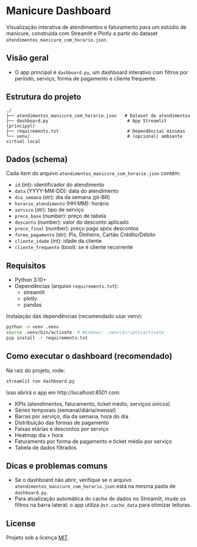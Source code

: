 # Manicure Dashboard

Visualização interativa de atendimentos e faturamento para um estúdio de manicure, construída com Streamlit e Plotly a partir do dataset `atendimentos_manicure_com_horario.json`.

## Visão geral
- O app principal é `dashboard.py`, um dashboard interativo com filtros por período, serviço, forma de pagamento e cliente frequente.

## Estrutura do projeto
```
./
├── atendimentos_manicure_com_horario.json   # Dataset de atendimentos
├── dashboard.py                              # App Streamlit (principal)
├── requirements.txt                          # Dependências mínimas
└── venv/                                     # (opcional) ambiente virtual local
```

## Dados (schema)
Cada item do arquivo `atendimentos_manicure_com_horario.json` contém:
- `id` (int): identificador do atendimento
- `data` (YYYY-MM-DD): data do atendimento
- `dia_semana` (str): dia da semana (pt-BR)
- `horario_atendimento` (HH:MM): horário
- `servico` (str): tipo de serviço
- `preco_base` (number): preço de tabela
- `desconto` (number): valor do desconto aplicado
- `preco_final` (number): preço pago após descontos
- `forma_pagamento` (str): Pix, Dinheiro, Cartão Crédito/Débito
- `cliente_idade` (int): idade da cliente
- `cliente_frequente` (bool): se é cliente recorrente

## Requisitos
- Python 3.10+
- Dependências (arquivo `requirements.txt`):
  - streamlit
  - plotly
  - pandas

Instalação das dependências (recomendado usar venv):
```bash
python -m venv .venv
source .venv/bin/activate  # Windows: .venv\Scripts\activate
pip install -r requirements.txt
```

## Como executar o dashboard (recomendado)
Na raiz do projeto, rode:
```bash
streamlit run dashboard.py
```
Isso abrirá o app em http://localhost:8501 com:
- KPIs (atendimentos, faturamento, ticket médio, serviços únicos)
- Séries temporais (semanal/diária/mensal)
- Barras por serviço, dia da semana, hora do dia
- Distribuição das formas de pagamento
- Faixas etárias e descontos por serviço
- Heatmap dia × hora
- Faturamento por forma de pagamento e ticket médio por serviço
- Tabela de dados filtrados

## Dicas e problemas comuns
- Se o dashboard não abrir, verifique se o arquivo `atendimentos_manicure_com_horario.json` está na mesma pasta de `dashboard.py`.
- Para atualização automática do cache de dados no Streamlit, mude os filtros na barra lateral; o app utiliza `@st.cache_data` para otimizar leituras.

## License
Projeto sob a licença [MIT](../LICENSE).

